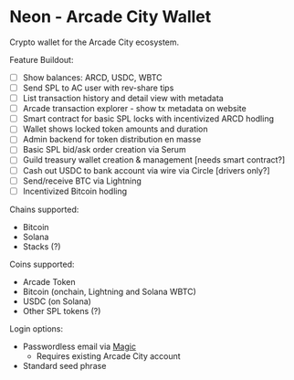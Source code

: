 # Neon - Arcade City Wallet

Crypto wallet for the Arcade City ecosystem.

Feature Buildout:

- [ ] Show balances: ARCD, USDC, WBTC
- [ ] Send SPL to AC user with rev-share tips
- [ ] List transaction history and detail view with metadata
- [ ] Arcade transaction explorer - show tx metadata on website
- [ ] Smart contract for basic SPL locks with incentivized ARCD hodling
- [ ] Wallet shows locked token amounts and duration
- [ ] Admin backend for token distribution en masse
- [ ] Basic SPL bid/ask order creation via Serum
- [ ] Guild treasury wallet creation & management [needs smart contract?]
- [ ] Cash out USDC to bank account via wire via Circle [drivers only?]
- [ ] Send/receive BTC via Lightning
- [ ] Incentivized Bitcoin hodling

Chains supported:

- Bitcoin
- Solana
- Stacks (?)

Coins supported:

- Arcade Token
- Bitcoin (onchain, Lightning and Solana WBTC)
- USDC (on Solana)
- Other SPL tokens (?)

Login options:

- Passwordless email via [Magic](https://magic.link/)
  - Requires existing Arcade City account
- Standard seed phrase

